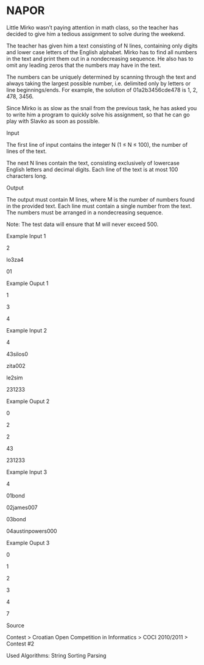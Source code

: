 # NAPOR

Little Mirko wasn’t paying attention in math class, so the teacher has decided to give him a tedious assignment to solve during the weekend. 

The teacher has given him a text consisting of N lines, containing only digits and lower case letters of the English alphabet. Mirko has to find all numbers in the text and print them out in a nondecreasing sequence. He also has to omit any leading zeros that the numbers may have in the text. 

The numbers can be uniquely determined by scanning through the text and always taking the largest possible number, i.e. delimited only by letters or line beginnings/ends. For example, the solution of 01a2b3456cde478 is 1, 2, 478, 3456. 

Since Mirko is as slow as the snail from the previous task, he has asked you to write him a program to quickly solve his assignment, so that he can go play with Slavko as soon as possible. 

Input

The first line of input contains the integer N (1 ≤ N ≤ 100), the number of lines of the text. 

The next N lines contain the text, consisting exclusively of lowercase English letters and decimal digits. Each line of the text is at most 100 characters long. 

Output

The output must contain M lines, where M is the number of numbers found in the provided text. Each line must contain a single number from the text. The numbers must be arranged in a nondecreasing sequence. 

Note: The test data will ensure that M will never exceed 500. 

Example Input 1 

2

lo3za4

01

Example Ouput 1 

1

3

4

Example Input 2 

4

43silos0

zita002

le2sim

231233

Example Ouput 2 

0

2

2

43

231233

Example Input 3 

4

01bond

02james007

03bond

04austinpowers000

Example Ouput 3 

0

1

2

3

4

7

Source

Contest > Croatian Open Competition in Informatics > COCI 2010/2011 > Contest #2

Used Algorithms:
String
Sorting
Parsing
